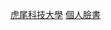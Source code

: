 <a href="https://www.nfu.edu.tw">虎尾科技大學</a>
<a href="https://www.facebook.com/profile.php?id=100013835280522">個人臉書</a>
